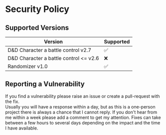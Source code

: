 # Security Policy

## Supported Versions

| Version                                 | Supported          |
| --------------------------------------- | ------------------ |
| D&D Character a battle control v2.7     | :white_check_mark: |
| D&D Character a battle control <= v2.6  | :x:                |
| Randomizer v1.0                         | :white_check_mark: |

## Reporting a Vulnerability

If you find a vulnerability please raise an issue or create a pull-request with the fix.  
Usually you will have a response within a day, but as this is a one-person project there is always a chance that I cannot reply.
If you don't hear from me within a week please add a comment to get my attention.
Fixes can take between a few hours to several days depending on the impact and the time I have available.
